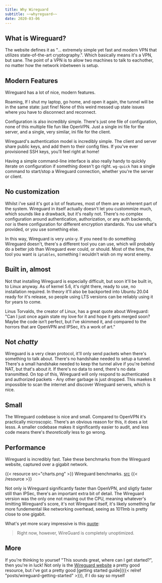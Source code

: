 ```yaml
---
title: Why Wireguard
subtitle: ~~whyreguard~~
date: 2020-03-06
---
```


## What is Wireguard?

The website defines it as "... extremely simple yet fast and modern VPN that utilizes state-of-the-art cryptography.". Which basically means it's a VPN, but sane. The point of a VPN is to allow two machines to talk to eachother, no matter how the network inbetween is setup.

## Modern Features

Wireguard has a lot of nice, modern features.

Roaming, If I shut my laptop, go home, and open it again, the tunnel will be in the same state: just fine! None of this weird messed up state issues where you have to disconnect and reconnect.

Configuration is also incredibly simple. There's just one file of configuration, none of this multiple file fun like OpenVPN. Just a single ini file for the server, and a single, very similar, ini file for the client.

Wireguard's authentication model is incredibly simple. The client and server share public keys, and add them to their config files. If you've ever provisioned SSH keys, you'll feel right at home!

Having a simple command-line interface is also really handy to quickly iterate on configuration if something doesn't go right. `wg-quick` has a single command to start/stop a Wireguard connection, whether you're the server or client.

## No customization

Whilst i've said it's got a lot of features, most of them are an inherent part of the system. Wireguard in itself actually doesn't let you custommize much, which sounds like a drawback, but it's really not. There's no complex configuration around authentication, authorization, or any auth backends, nor is there configuration for different encryption standards. You use what's provided, or you use something else.

In this way, Wireguard is very unix-y. If you need to do something Wireguard doesn't, there's a different tool you can use, which will probably do a better job than Wireguard ever could, or should. Most of the time, the tool you want is `iptables`, something I wouldn't wish on my worst enemy.

## Built in, almost

Not that installing Wireguard is especially difficult, but soon it'll be built in, to Linux anyway. As of kernel 5.6, it's right there, ready to use, no installation required. In theory it'll also be backported into Ubuntu 20.04 ready for it's release, so people using LTS versions can be reliably using it for years to come.

Linus Torvalds, the creator of Linux, has a great quote about Wireguard: "Can I just once again state my love for it and hope it gets merged soon? Maybe the code isn’t perfect, but I’ve skimmed it, and compared to the horrors that are OpenVPN and IPSec, it’s a work of art."

## Not _chatty_

Wireguard is a very clean protocol, it'll only send packets when there's something to talk about. There's no handshake needed to setup a tunnel. There's a small handshake needed to keep the tunnel alive if you're behind NAT, but that's about it.  If there's no data to send, there's no data transmitted. On top of this, Wireguard will only respond to authenticated and authorized packets - Any other garbage is just dropped. This maekes it impossible to scan the internet and discover Wireguard servers, which is nice.

## Small

The Wireguard codebase is nice and small. Compared to OpenVPN it's practically microscopic. There's an obvious reason for this, it does a lot lesss. A smaller codebase makes it significantly easier to audit, and less code means there's _theoretically_ less to go wrong.

## Performance

Wireguard is incredibly fast. Take these benchmarks from the Wireguard website, captured over a gigabit network.

{{< resource src="charts.png" >}}
Wireguard benchmarks. [src](https://www.Wireguard.com/performance/#results)
{{< /resource >}}

Not only is Wireguard significantly faster than OpenVPN, and sligtly faster still than IPSec, there's an important extra bit of detail. The Wireguard version was the only one not maxing out the CPU, meaning whatever's limitting Wireguard's score, it's not Wireguard itself, it's likely something far more fundemental like networking overhead, seeing as 1011mb is pretty close to one gigabit.

What's yet more scary impressive is this [quote](https://www.Wireguard.com/performance/#performance-roadmap):

> Right now, however, WireGuard is completely unoptimized.

## More

If you're thinking to yoursef "This sounds great, where can I get started?", then you're in luck! Not only is the [Wireguard website](https://www.Wireguard.com/) a pretty good resource, but i've got a pretty good [getting started guide]({{< relref "posts/wireguard-getting-started" >}}), if I do say so myself
